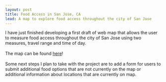 ```yaml
---
layout: post
title: Food Access in San Jose, CA
lead: A map to explore food access throughout the city of San Jose
---
```


I have just finished developing a first draft of web map that allows the user to measure food access throughout the city of San Jose using two measures, travel range and time of day.
<br/><br/>
The map can be found <a href="https://amelmer.github.io/web-mapping/final-project" target="_blank">here</a>!
<br/><br/>
Some next steps I plan to take with the project are to add a form for users to submit additional food options that are not currently on the map or additional information about locations that are currently on map.

